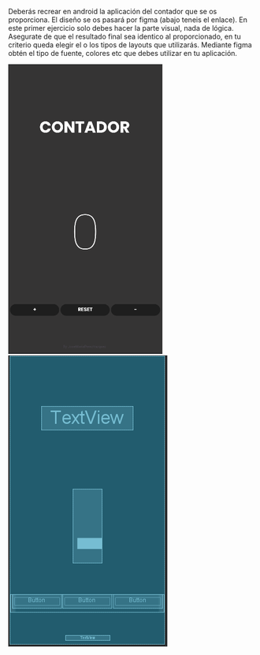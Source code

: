 Deberás recrear en android la aplicación del contador que se os proporciona. El diseño se os pasará
por figma (abajo teneis el enlace). En este primer ejercicio solo debes hacer la parte visual, nada
de lógica. Asegurate de que el resultado final sea identico al proporcionado, en tu criterio queda
elegir el o los tipos de layouts que utilizarás. Mediante figma obtén el tipo de fuente, colores etc
que debes utilizar en tu aplicación.

![](img/Captura.png)
![](img/Captura2.png)